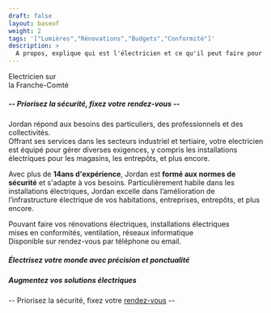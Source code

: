 ```yaml
---
draft: false
layout: baseof
weight: 2
tags: '["Lumières","Rénovations","Budgets","Conformité"]'
description: >
  A propos, explique qui est l'électricien et ce qu'il peut faire pour vous sur la Franche-Comté (25-70-39)
---
```


<!-- ![JB_logo_éléc](/JBelectricite.png)  -->

Electricien sur</br>
la Franche-Comté</br>
<h5>-- Priorisez la sécurité, fixez votre rendez-vous --</h5>

Jordan répond aux besoins des particuliers, des professionnels et des collectivités.</br>
Offrant ses services dans les secteurs industriel et tertiaire, votre electricien est équipé pour gérer diverses exigences, y compris les installations électriques pour les magasins, les entrepôts, et plus encore.

Avec plus de **14ans d'expérience**, Jordan est **formé aux normes de sécurité** et s'adapte à vos besoins. Particulièrement habile dans les installations électriques, Jordan excelle dans l’amélioration de l’infrastructure électrique de vos habitations, entreprises, entrepôts, et plus encore.</br>

Pouvant faire vos rénovations électriques, installations électriques</br>
mises en conformités, ventilation, réseaux informatique</br>
Disponible sur rendez-vous par téléphone ou email.

<h5>Électrisez votre monde avec précision et ponctualité</h5>
<h5>Augmentez vos solutions électriques</h5>

-- Priorisez la sécurité, fixez votre [rendez-vous](/rendez-vous) --
